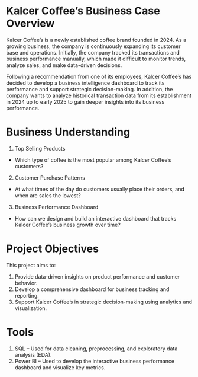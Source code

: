 # Kalcer Coffee’s Business Case Overview

Kalcer Coffee’s is a newly established coffee brand founded in 2024. As a growing business, the company is continuously expanding its customer base and operations.
Initially, the company tracked its transactions and business performance manually, which made it difficult to monitor trends, analyze sales, and make data-driven decisions.

Following a recommendation from one of its employees, Kalcer Coffee’s has decided to develop a business intelligence dashboard to track its performance and support strategic decision-making.
In addition, the company wants to analyze historical transaction data from its establishment in 2024 up to early 2025 to gain deeper insights into its business performance.

# Business Understanding
1. Top Selling Products
- Which type of coffee is the most popular among Kalcer Coffee’s customers?

2. Customer Purchase Patterns
- At what times of the day do customers usually place their orders, and when are sales the lowest?

3. Business Performance Dashboard
- How can we design and build an interactive dashboard that tracks Kalcer Coffee’s business growth over time?

# Project Objectives
This project aims to:
1. Provide data-driven insights on product performance and customer behavior.
2. Develop a comprehensive dashboard for business tracking and reporting.
3. Support Kalcer Coffee’s in strategic decision-making using analytics and visualization.

# Tools
1. SQL – Used for data cleaning, preprocessing, and exploratory data analysis (EDA).
2. Power BI – Used to develop the interactive business performance dashboard and visualize key metrics.
